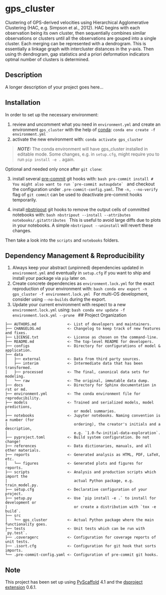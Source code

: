 # gps_cluster

Clustering of GPS-derived velocities using Hierarchical Agglomerative
Clustering (HAC, e.g. Simpson et al., 2012). HAC begins with each observation
being its own cluster, then sequentially combines similar observations or
clusters until all the observations are gouped into a single cluster. Each
merging can be represented with a dendrogram. This is essentially a linkage
graph with intercluster distances in the y-axis. Then using th dendrogram, gap
statistics and a priori deformation indicators optmal number of clusters is
determined.

## Description

A longer description of your project goes here...

## Installation

In order to set up the necessary environment:

1. review and uncomment what you need in `environment.yml` and create an
   environment `gps_cluster` with the help of [conda]: ``` conda env create -f
environment.yml ```
2. activate the new environment with: ``` conda activate gps_cluster ```

> **_NOTE:_**  The conda environment will have gps_cluster installed in
> editable mode.  Some changes, e.g. in `setup.cfg`, might require you to run
> `pip install -e .` again.


Optional and needed only once after `git clone`:

3. install several [pre-commit] git hooks with: ```bash pre-commit install #
You might also want to run `pre-commit autoupdate` ``` and checkout the
configuration under `.pre-commit-config.yaml`.  The `-n, --no-verify` flag of
`git commit` can be used to deactivate pre-commit hooks temporarily.

4. install [nbstripout] git hooks to remove the output cells of committed
notebooks with: ```bash nbstripout --install --attributes
notebooks/.gitattributes ``` This is useful to avoid large diffs due to plots
in your notebooks.  A simple `nbstripout --uninstall` will revert these
changes.


Then take a look into the `scripts` and `notebooks` folders.

## Dependency Management & Reproducibility

1. Always keep your abstract (unpinned) dependencies updated in
`environment.yml` and eventually in `setup.cfg` if you want to ship and install
your package via `pip` later on.
2. Create concrete dependencies as `environment.lock.yml` for the exact
reproduction of your environment with: ```bash conda env export -n gps_cluster
-f environment.lock.yml ``` For multi-OS development, consider using
`--no-builds` during the export.
3. Update your current environment with respect to a new `environment.lock.yml`
using: ```bash conda env update -f environment.lock.yml --prune ``` ## Project
Organization

```
├── AUTHORS.md              <- List of developers and maintainers.
├── CHANGELOG.md            <- Changelog to keep track of new features and fixes.
├── LICENSE.txt             <- License as chosen on the command-line.
├── README.md               <- The top-level README for developers.
├── configs                 <- Directory for configurations of model & application.
├── data
│   ├── external            <- Data from third party sources.
│   ├── interim             <- Intermediate data that has been transformed.
│   ├── processed           <- The final, canonical data sets for modeling.
│   └── raw                 <- The original, immutable data dump.
├── docs                    <- Directory for Sphinx documentation in rst or md.
├── environment.yml         <- The conda environment file for reproducibility.
├── models                  <- Trained and serialized models, model predictions,
│                              or model summaries.
├── notebooks               <- Jupyter notebooks. Naming convention is a number (for
│                              ordering), the creator's initials and a description,
│                              e.g. `1.0-fw-initial-data-exploration`.
├── pyproject.toml          <- Build system configuration. Do not change!
├── references              <- Data dictionaries, manuals, and all other materials.
├── reports                 <- Generated analysis as HTML, PDF, LaTeX, etc.
│   └── figures             <- Generated plots and figures for reports.
├── scripts                 <- Analysis and production scripts which import the
│                              actual Python package, e.g. train_model.py.
├── setup.cfg               <- Declarative configuration of your project.
├── setup.py                <- Use `pip install -e .` to install for development or
|                              or create a distribution with `tox -e build`.
├── src
│   └── gps_cluster         <- Actual Python package where the main functionality goes.
├── tests                   <- Unit tests which can be run with `py.test`.
├── .coveragerc             <- Configuration for coverage reports of unit tests.
├── .isort.cfg              <- Configuration for git hook that sorts imports.
└── .pre-commit-config.yaml <- Configuration of pre-commit git hooks.
```

<!-- pyscaffold-notes -->

## Note

This project has been set up using [PyScaffold] 4.1 and the [dsproject extension] 0.6.1.

[conda]: https://docs.conda.io/
[pre-commit]: https://pre-commit.com/
[Jupyter]: https://jupyter.org/
[nbstripout]: https://github.com/kynan/nbstripout
[Google style]: http://google.github.io/styleguide/pyguide.html#38-comments-and-docstrings
[PyScaffold]: https://pyscaffold.org/
[dsproject extension]: https://github.com/pyscaffold/pyscaffoldext-dsproject
